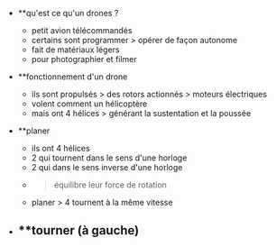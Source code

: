 
- **qu'est ce qu'un drones ?
	- petit avion télécommandés
	- certains sont programmer > opérer de façon autonome
	- fait de matériaux légers
	- pour photographier et filmer

- **fonctionnement d'un drone
	- ils sont propulsés > des rotors actionnés > moteurs électriques
	- volent comment un hélicoptère
	- mais ont 4 hélices > générant la sustentation et la poussée

- **planer
	- ils ont 4 hélices 
	- 2 qui tournent dans le sens d'une horloge
	- 2 qui dans le sens inverse d'une horloge
	- > équilibre leur force de rotation
	- planer > 4 tournent à la même vitesse 

- **tourner (à gauche)
	- 
